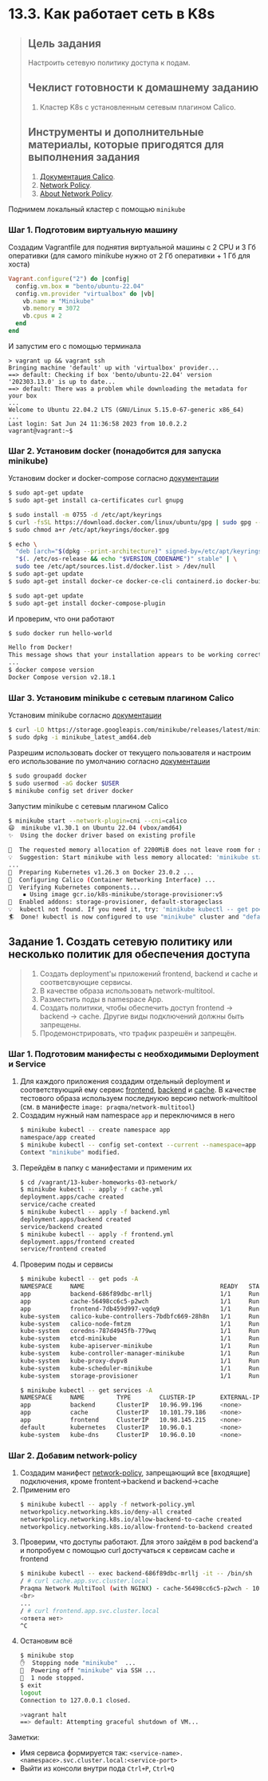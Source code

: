 # 13.3. Как работает сеть в K8s

>## Цель задания
>
>Настроить сетевую политику доступа к подам.
>
>## Чеклист готовности к домашнему заданию
>
>1. Кластер K8s с установленным сетевым плагином Calico.
>
>## Инструменты и дополнительные материалы, которые пригодятся для выполнения задания
>
>1. [Документация Calico](https://www.tigera.io/project-calico/).
>2. [Network Policy](https://kubernetes.io/docs/concepts/services-networking/network-policies/).
>3. [About Network Policy](https://docs.projectcalico.org/about/about-network-policy).

Поднимем локальный кластер с помощью `minikube`

### Шаг 1. Подготовим виртуальную машину 

Создадим Vagrantfile для поднятия виртуальной машины с 2 CPU и 3 Гб оперативки (для самого minikube нужно от 2 Гб оперативки + 1 Гб для хоста) 
```ruby
Vagrant.configure("2") do |config|
  config.vm.box = "bento/ubuntu-22.04"
  config.vm.provider "virtualbox" do |vb|
    vb.name = "Minikube"
    vb.memory = 3072
    vb.cpus = 2
  end
end
```
И запустим его с помощью терминала
```
> vagrant up && vagrant ssh
Bringing machine 'default' up with 'virtualbox' provider...
==> default: Checking if box 'bento/ubuntu-22.04' version '202303.13.0' is up to date...
==> default: There was a problem while downloading the metadata for your box
...
Welcome to Ubuntu 22.04.2 LTS (GNU/Linux 5.15.0-67-generic x86_64)
...
Last login: Sat Jun 24 11:36:58 2023 from 10.0.2.2
vagrant@vagrant:~$
```

### Шаг 2. Установим docker (понадобится для запуска minikube)

Установим docker и docker-compose согласно [документации](https://docs.docker.com/engine/install/ubuntu/)
```bash
$ sudo apt-get update
$ sudo apt-get install ca-certificates curl gnupg

$ sudo install -m 0755 -d /etc/apt/keyrings
$ curl -fsSL https://download.docker.com/linux/ubuntu/gpg | sudo gpg --dearmor -o /etc/apt/keyrings/docker.gpg
$ sudo chmod a+r /etc/apt/keyrings/docker.gpg

$ echo \
  "deb [arch="$(dpkg --print-architecture)" signed-by=/etc/apt/keyrings/docker.gpg] https://download.docker.com/linux/ubuntu \
  "$(. /etc/os-release && echo "$VERSION_CODENAME")" stable" | \
  sudo tee /etc/apt/sources.list.d/docker.list > /dev/null
$ sudo apt-get update
$ sudo apt-get install docker-ce docker-ce-cli containerd.io docker-buildx-plugin docker-compose-plugin

$ sudo apt-get update
$ sudo apt-get install docker-compose-plugin
```
И проверим, что они работают
```bash
$ sudo docker run hello-world

Hello from Docker!
This message shows that your installation appears to be working correctly.
...
$ docker compose version
Docker Compose version v2.18.1
```

### Шаг 3. Установим minikube с сетевым плагином Calico

Установим minikube согласно [документации](https://minikube.sigs.k8s.io/docs/start/)
```bash
$ curl -LO https://storage.googleapis.com/minikube/releases/latest/minikube_latest_amd64.deb
$ sudo dpkg -i minikube_latest_amd64.deb
```

Разрешим использовать docker от текущего пользователя и настроим его использование по умолчанию согласно [документации](https://minikube.sigs.k8s.io/docs/drivers/docker/)
```bash
$ sudo groupadd docker
$ sudo usermod -aG docker $USER
$ minikube config set driver docker
```

Запустим minikube с сетевым плагином Calico
```bash
$ minikube start --network-plugin=cni --cni=calico
😄  minikube v1.30.1 on Ubuntu 22.04 (vbox/amd64)
✨  Using the docker driver based on existing profile

🧯  The requested memory allocation of 2200MiB does not leave room for system overhead (total system memory: 2980MiB). You may face stability issues.
💡  Suggestion: Start minikube with less memory allocated: 'minikube start --memory=2200mb'
...
🐳  Preparing Kubernetes v1.26.3 on Docker 23.0.2 ...
🔗  Configuring Calico (Container Networking Interface) ...
🔎  Verifying Kubernetes components...
    ▪ Using image gcr.io/k8s-minikube/storage-provisioner:v5
🌟  Enabled addons: storage-provisioner, default-storageclass
💡  kubectl not found. If you need it, try: 'minikube kubectl -- get pods -A'
🏄  Done! kubectl is now configured to use "minikube" cluster and "default" namespace by default
```


## Задание 1. Создать сетевую политику или несколько политик для обеспечения доступа

>1. Создать deployment'ы приложений frontend, backend и cache и соответсвующие сервисы.
>2. В качестве образа использовать network-multitool.
>3. Разместить поды в namespace App.
>4. Создать политики, чтобы обеспечить доступ frontend -> backend -> cache. Другие виды подключений должны быть запрещены.
>5. Продемонстрировать, что трафик разрешён и запрещён.

### Шаг 1. Подготовим манифесты с необходимыми Deployment и Service

1. Для каждого приложения создадим отдельный deployment и соответствующий ему сервис [frontend](./frontend.yml), [backend](./backend.yml) и [cache](cache.yml). В качестве тестового образа используем последнуюю версию network-multitool (см. в манифесте `image: praqma/network-multitool`)
2. Создадим нужный нам namespace `app` и переключимся в него
   ```bash
   $ minikube kubectl -- create namespace app
   namespace/app created
   $ minikube kubectl -- config set-context --current --namespace=app
   Context "minikube" modified.
   ```
3. Перейдём в папку с манифестами и применим их
   ```bash
   $ cd /vagrant/13-kuber-homeworks-03-network/
   $ minikube kubectl -- apply -f cache.yml
   deployment.apps/cache created
   service/cache created
   $ minikube kubectl -- apply -f backend.yml
   deployment.apps/backend created
   service/backend created
   $ minikube kubectl -- apply -f frontend.yml
   deployment.apps/frontend created
   service/frontend created
   ```
4. Проверим поды и сервисы
   ```bash
   $ minikube kubectl -- get pods -A
   NAMESPACE     NAME                                      READY   STATUS    RESTARTS      AGE
   app           backend-686f89dbc-mrllj                   1/1     Running   1 (21m ago)   89m
   app           cache-56498cc6c5-p2wch                    1/1     Running   1 (21m ago)   85m
   app           frontend-7db459d997-vqdq9                 1/1     Running   1 (21m ago)   142m
   kube-system   calico-kube-controllers-7bdbfc669-28h8n   1/1     Running   2 (21m ago)   9h
   kube-system   calico-node-fmtzm                         1/1     Running   1 (21m ago)   9h
   kube-system   coredns-787d4945fb-779wq                  1/1     Running   3 (21m ago)   9h
   kube-system   etcd-minikube                             1/1     Running   1 (21m ago)   9h
   kube-system   kube-apiserver-minikube                   1/1     Running   1 (21m ago)   9h
   kube-system   kube-controller-manager-minikube          1/1     Running   1 (21m ago)   9h
   kube-system   kube-proxy-dvpv8                          1/1     Running   1 (21m ago)   9h
   kube-system   kube-scheduler-minikube                   1/1     Running   1 (21m ago)   9h
   kube-system   storage-provisioner                       1/1     Running   3 (19m ago)   9h

   $ minikube kubectl -- get services -A
   NAMESPACE     NAME         TYPE        CLUSTER-IP       EXTERNAL-IP   PORT(S)                  AGE
   app           backend      ClusterIP   10.96.99.196     <none>        80/TCP                   143m
   app           cache        ClusterIP   10.101.79.186    <none>        80/TCP                   143m
   app           frontend     ClusterIP   10.98.145.215    <none>        80/TCP                   144m
   default       kubernetes   ClusterIP   10.96.0.1        <none>        443/TCP                  9h
   kube-system   kube-dns     ClusterIP   10.96.0.10       <none>        53/UDP,53/TCP,9153/TCP   9h
   ```

### Шаг 2. Добавим network-policy

1. Создадим манифест [network-policy](./network-policy.yml), запрещающий все [входящие] подключения, кроме frontent->backend и backend->cache
2. Применим его
   ```bash
   $ minikube kubectl -- apply -f network-policy.yml
   networkpolicy.networking.k8s.io/deny-all created
   networkpolicy.networking.k8s.io/allow-backend-to-cache created
   networkpolicy.networking.k8s.io/allow-frontend-to-backend created
   ```
3. Проверим, что доступы работают. Для этого зайдём в pod backend'а и попробуем с помощью curl достучаться к сервисам cache и frontend
   ```bash
   $ minikube kubectl -- exec backend-686f89dbc-mrllj -it -- /bin/sh
   / # curl cache.app.svc.cluster.local
   Praqma Network MultiTool (with NGINX) - cache-56498cc6c5-p2wch - 10.244.120.76 - HTTP: 80 , HTTPS: 443
   <br>
   ...
   / # curl frontend.app.svc.cluster.local
   <ответа нет>
   ^C
   ```
4. Остановим всё
   ```bash
   $ minikube stop
   ✋  Stopping node "minikube"  ...
   🛑  Powering off "minikube" via SSH ...
   🛑  1 node stopped.
   $ exit
   logout
   Connection to 127.0.0.1 closed.
   
   >vagrant halt
   ==> default: Attempting graceful shutdown of VM...
   ```

Заметки:
* Имя сервиса формируется так: `<service-name>.<namespace>.svc.cluster.local:<service-port>`
* Выйти из консоли внутри пода `Ctrl+P`, `Ctrl+Q`

